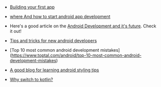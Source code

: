 * [Building your first app](https://developer.android.com/training/basics/firstapp/index.html)


* [where And how to start android app development](https://android-developers.googleblog.com/)

* Here's a good article on the [Android Development and it's future](https://medium.com/@jatinkirankalpanajharaj/android-development-and-its-scope-in-india-36ef2bd12b3).
 Check it out!

* [Tips and tricks for new android developers](http://www.androidauthority.com/tips-tricks-new-android-app-developers-336322/)

* [Top 10 most common android development mistakes] (https://www.toptal.com/android/top-10-most-common-android-development-mistakes)

* [A good blog for learning android styling tips](https://blog.stylingandroid.com/)

* [Why switch to kotlin?](https://www.javacodegeeks.com/2016/05/kotlin-java-developers-10-features-will-love-kotlin.html)

